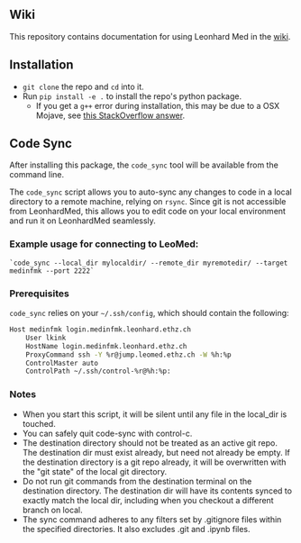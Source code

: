 
## Wiki
This repository  contains documentation for using Leonhard Med in the [wiki](https://github.com/CMI-UZH/leonhard-med-mgmt/wiki). 

## Installation
* `git clone` the repo and `cd` into it.
* Run `pip install -e .` to install the repo's python package.
  * If you get a `g++` error during installation, this may be due to a OSX Mojave, see [this StackOverflow answer](https://stackoverflow.com/questions/52509602/cant-compile-c-program-on-a-mac-after-upgrade-to-mojave).

## Code Sync

After installing this package, the `code_sync` tool will be available from the command line. 

The `code_sync` script allows you to auto-sync any changes to code in a local directory to a remote machine, relying on `rsync`. 
Since git is not accessible from LeonhardMed, this allows you to edit code on your local environment and run it on LeonhardMed seamlessly.


### Example usage for connecting to LeoMed:
    `code_sync --local_dir mylocaldir/ --remote_dir myremotedir/ --target medinfmk --port 2222`

### Prerequisites

`code_sync` relies on your `~/.ssh/config`, which should contain the following:

```bash
Host medinfmk login.medinfmk.leonhard.ethz.ch
    User lkink
    HostName login.medinfmk.leonhard.ethz.ch
    ProxyCommand ssh -Y %r@jump.leomed.ethz.ch -W %h:%p
    ControlMaster auto
    ControlPath ~/.ssh/control-%r@%h:%p:
```

### Notes
* When you start this script, it will be silent until any file in the local_dir is touched. 
* You can safely quit code-sync with control-c.
* The destination directory should not be treated as an active git repo. 
The destination dir must exist already, but need not already be empty.
If the destination directory is a git repo already, it will be overwritten with the "git state" of the local git directory. 
* Do not run git commands from the destination terminal on the destination directory. 
The destination dir will have its contents synced to exactly match the local dir, including when you checkout a different branch on local. 
* The sync command adheres to any filters set by .gitignore files within the specified directories.
It also excludes .git and .ipynb files.
